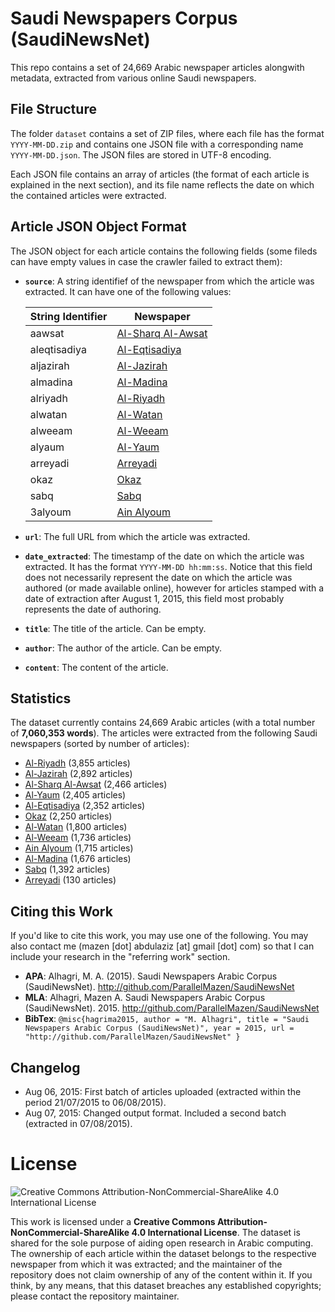 # Saudi Newspapers Corpus (SaudiNewsNet)
This repo contains a set of 24,669 Arabic newspaper articles alongwith metadata, extracted from various online Saudi newspapers.

File Structure
--------------
The folder `dataset` contains a set of ZIP files, where each file has the format `YYYY-MM-DD.zip` and contains one JSON file with a corresponding name `YYYY-MM-DD.json`. The JSON files are stored in UTF-8 encoding.

Each JSON file contains an array of articles (the format of each article is explained in the next section), and its file name reflects the date on which the contained articles were extracted.

Article JSON Object Format
--------------------------
The JSON object for each article contains the following fields (some fileds can have empty values in case the crawler failed to extract them):

 - **`source`**: A string identifief of the newspaper from which the article was extracted. It can have one of the following values:

    | String Identifier  | Newspaper |
    | ------------------ | --------- |
    | aawsat | [Al-Sharq Al-Awsat](aawsat.com/) |
    | aleqtisadiya | [Al-Eqtisadiya](http://aleqt.com/) |
    | aljazirah | [Al-Jazirah](http://al-jazirah.com/) |
    | almadina | [Al-Madina](http://www.al-madina.com/) |
    | alriyadh | [Al-Riyadh](http://www.alriyadh.com/) |
    | alwatan | [Al-Watan](http://alwatan.com.sa/) |
    | alweeam | [Al-Weeam](http://alweeam.com.sa/) |
    | alyaum | [Al-Yaum](http://alyaum.com/)  |
    | arreyadi | [Arreyadi](http://www.arreyadi.com.sa/) |
    | okaz | [Okaz](http://www.okaz.com.sa/) |
    | sabq | [Sabq](http://sabq.org/) |
    | 3alyoum | [Ain Alyoum](http://3alyoum.com/) |

 - **`url`**: The full URL from which the article was extracted.
 - **`date_extracted`**: The timestamp of the date on which the article was extracted. It has the format `YYYY-MM-DD hh:mm:ss`. Notice that this field does not necessarily represent the date on which the article was authored (or made available online), however for articles stamped with a date of extraction after August 1, 2015, this field most probably represents the date of authoring.
 - **`title`**: The title of the article. Can be empty.
 - **`author`**: The author of the article. Can be empty.
 - **`content`**: The content of the article.

Statistics
----------
The dataset currently contains 24,669 Arabic articles (with a total number of **7,060,353 words**). The articles were extracted from the following Saudi newspapers (sorted by number of articles):

 - [Al-Riyadh](http://www.alriyadh.com/) (3,855 articles)
 - [Al-Jazirah](http://al-jazirah.com/) (2,892 articles)
 - [Al-Sharq Al-Awsat](aawsat.com/) (2,466 articles)
 - [Al-Yaum](http://alyaum.com/) (2,405 articles)
 - [Al-Eqtisadiya](http://aleqt.com/) (2,352 articles)
 - [Okaz](http://www.okaz.com.sa/) (2,250 articles)
 - [Al-Watan](http://alwatan.com.sa/) (1,800 articles)
 - [Al-Weeam](http://alweeam.com.sa/) (1,736 articles)
 - [Ain Alyoum](http://3alyoum.com/) (1,715 articles)
 - [Al-Madina](http://www.al-madina.com/) (1,676 articles)
 - [Sabq](http://sabq.org/) (1,392 articles)
 - [Arreyadi](http://www.arreyadi.com.sa/) (130 articles)

Citing this Work
------------------

If you'd like to cite this work, you may use one of the following. You may also contact me (mazen [dot] abdulaziz [at] gmail [dot] com) so that I can include your research in the "referring work" section.

 - **APA**: Alhagri, M. A. (2015). Saudi Newspapers Arabic Corpus (SaudiNewsNet). http://github.com/ParallelMazen/SaudiNewsNet
 - **MLA**: Alhagri, Mazen A. Saudi Newspapers Arabic Corpus (SaudiNewsNet). 2015. http://github.com/ParallelMazen/SaudiNewsNet
 - **BibTex**: 
  `@misc{hagrima2015,
  author = "M. Alhagri",
  title = "Saudi Newspapers Arabic Corpus (SaudiNewsNet)",
  year = 2015,
  url = "http://github.com/ParallelMazen/SaudiNewsNet"
  }`

Changelog
---------

 - Aug 06, 2015: First batch of articles uploaded (extracted within the period 21/07/2015 to 06/08/2015).
 - Aug 07, 2015: Changed output format. Included a second batch (extracted in 07/08/2015).

# License
![Creative Commons Attribution-NonCommercial-ShareAlike 4.0 International License](https://i.creativecommons.org/l/by-nc-sa/4.0/88x31.png)

This work is licensed under a **Creative Commons Attribution-NonCommercial-ShareAlike 4.0 International License**. The dataset is shared for the sole purpose of aiding open research in Arabic computing. The ownership of each article within the dataset belongs to the respective newspaper from which it was extracted; and the maintainer of the repository does not claim ownership of any of the content within it. If you think, by any means, that this dataset breaches any established copyrights; please contact the repository maintainer.




